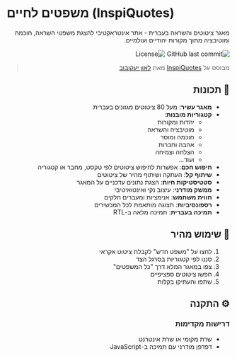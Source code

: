 # משפטים לחיים (InspiQuotes)

<div dir="rtl">

מאגר ציטוטים והשראה בעברית - אתר אינטראקטיבי להצגת משפטי השראה, חוכמה ומוטיבציה מתוך מקורות יהודיים ועולמיים.

![GitHub last commit](https://img.shields.io/github/last-commit/username/inspiquotes)
![License](https://img.shields.io/github/license/username/inspiquotes)

> מבוסס על [InspiQuotes](https://github.com/AnLoMinus/InspiQuotes) מאת [לאון יעקובוב](https://github.com/AnLoMinus)

## 🌟 תכונות

- **מאגר עשיר**: מעל 80 ציטוטים מגוונים בעברית
- **קטגוריות מובנות**:
  - יהדות ומקורות
  - מוטיבציה והשראה
  - חוכמה ומוסר
  - אהבה וחברות
  - הצלחה וצמיחה
  - ועוד...
- **חיפוש חכם**: אפשרות לחיפוש ציטוטים לפי טקסט, מחבר או קטגוריה
- **שיתוף קל**: העתקה ושיתוף מהיר של ציטוטים
- **סטטיסטיקות חיות**: הצגת נתונים עדכניים על המאגר
- **ממשק מודרני**: עיצוב נקי ואינטואיטיבי
- **חווית משתמש**: אנימציות ומעברים חלקים
- **רספונסיביות**: תצוגה מותאמת לכל המכשירים
- **תמיכה בעברית**: תמיכה מלאה ב-RTL

## 🚀 שימוש מהיר

1. לחצו על "משפט חדש" לקבלת ציטוט אקראי
2. סננו לפי קטגוריות בסרגל הצד
3. צפו במאגר המלא דרך "כל המשפטים"
4. חפשו ציטוטים ספציפיים
5. שתפו והעתיקו בקלות

## ⚙️ התקנה

### דרישות מקדימות

- שרת מקומי או שרת אינטרנט
- דפדפן מודרני עם תמיכה ב-JavaScript

